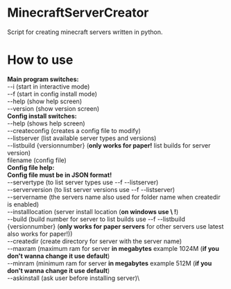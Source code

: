 # MinecraftServerCreator
Script for creating minecraft servers written in python.

# How to use
**Main program switches:**\
--i (start in interactive mode)\
--f (start in config install mode)\
--help (show help screen)\
--version (show version screen)\
**Config install switches:**\
--help (shows help screen)\
--createconfig (creates a config file to modify)\
--listserver (list available server types and versions)\
--listbuild {versionnumber} (**only works for paper!** list builds for server version)\
filename (config file)\
**Config file help:**\
**Config file must be in JSON format!**\
--servertype (to list server types use --f --listserver)\
--serverversion (to list server versions use --f --listserver)\
--servername (the servers name also used for folder name when createdir is enabled)\
--installlocation (server install location (**on windows use \\ !**)\
--build (build number for server to list builds use --f --listbuild {versionnumber} (**only works for paper servers** for other servers use latest also works for paper!))\
--createdir (create directory for server with the server name)\
--maxram (maximum ram for server **in megabytes** example 1024M (**if you don't wanna change it use default**)\
--minram (minimum ram for server **in megabytes** example 512M (**if you don't wanna change it use default**)\
--askinstall (ask user before installing server)\
